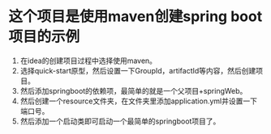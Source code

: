 # 这个项目是使用maven创建spring boot项目的示例
1. 在idea的创建项目过程中选择使用maven。
2. 选择quick-start原型，然后设置一下GroupId，artifactId等内容，然后创建项目。
3. 然后添加springboot的依赖项，最简单的就是一个父项目+springWeb。
4. 然后创建一个resource文件夹，在文件夹里添加application.yml并设置一下端口号。
5. 然后添加一个启动类即可启动一个最简单的springboot项目了。
